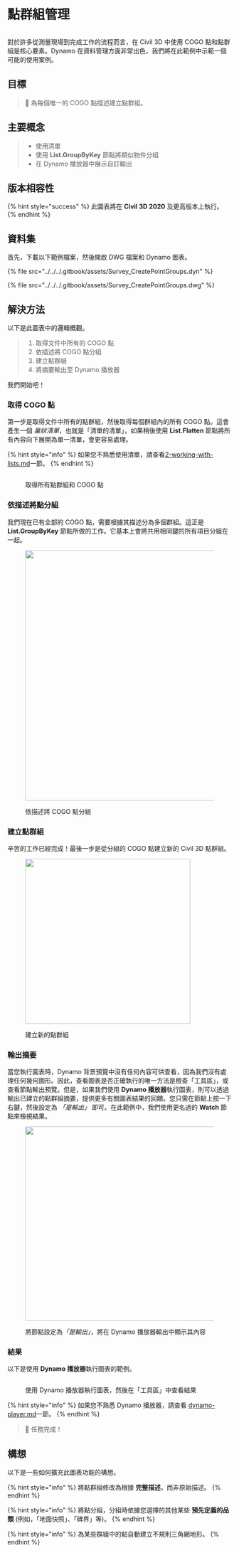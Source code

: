 # 點群組管理

<figure><img src="../../../.gitbook/assets/Survey_CreatePointGroups_Player.gif" alt=""><figcaption></figcaption></figure>

對於許多從測量現場到完成工作的流程而言，在 Civil 3D 中使用 COGO 點和點群組是核心要素。Dynamo 在資料管理方面非常出色，我們將在此範例中示範一個可能的使用案例。 

## 目標

> :dart: 為每個唯一的 COGO 點描述建立點群組。

## 主要概念

> * 使用清單
> * 使用 **List.GroupByKey** 節點將類似物件分組
> * 在 Dynamo 播放器中展示自訂輸出

## 版本相容性


{% hint style="success" %} 此圖表將在 **Civil 3D 2020** 及更高版本上執行。
{% endhint %}

## 資料集

首先，下載以下範例檔案，然後開啟 DWG 檔案和 Dynamo 圖表。

{% file src="../../../.gitbook/assets/Survey_CreatePointGroups.dyn" %}

{% file src="../../../.gitbook/assets/Survey_CreatePointGroups.dwg" %}

## 解決方法

以下是此圖表中的邏輯概觀。

> 1. 取得文件中所有的 COGO 點
> 2. 依描述將 COGO 點分組
> 3. 建立點群組
> 4. 將摘要輸出至 Dynamo 播放器

我們開始吧！

### 取得 COGO 點

第一步是取得文件中所有的點群組，然後取得每個群組內的所有 COGO 點。這會產生一個 _巢狀清單_，也就是「清單的清單」，如果稍後使用 **List.Flatten** 節點將所有內容向下展開為單一清單，會更容易處理。


{% hint style="info" %} 如果您不熟悉使用清單，請查看[2-working-with-lists.md](../../../5\_essential\_nodes\_and\_concepts/5-4\_designing-with-lists/2-working-with-lists.md "mention")一節。
{% endhint %}

<figure><img src="../../../.gitbook/assets/Survey_CreatePointGroups_GetPoints.png" alt=""><figcaption><p>取得所有點群組和 COGO 點 </p></figcaption></figure>

### 依描述將點分組

我們現在已有全部的 COGO 點，需要根據其描述分為多個群組。這正是 **List.GroupByKey** 節點所做的工作。它基本上會將共用相同鍵的所有項目分組在一起。

<figure><img src="../../../.gitbook/assets/Survey_CreatePointGroups_GroupPoints.png" alt="" width="563"><figcaption><p>依描述將 COGO 點分組</p></figcaption></figure>

### 建立點群組

辛苦的工作已經完成！最後一步是從分組的 COGO 點建立新的 Civil 3D 點群組。

<figure><img src="../../../.gitbook/assets/Survey_CreatePointGroups_CreatePointGroups.png" alt="" width="371"><figcaption><p>建立新的點群組</p></figcaption></figure>

### 輸出摘要

當您執行圖表時，Dynamo 背景預覽中沒有任何內容可供查看，因為我們沒有處理任何幾何圖形。因此，查看圖表是否正確執行的唯一方法是檢查「工具區」，或查看節點輸出預覽。但是，如果我們使用 **Dynamo 播放器**執行圖表，則可以透過輸出已建立的點群組摘要，提供更多有關圖表結果的回饋。您只需在節點上按一下右鍵，然後設定為 _「是輸出」_ 即可。在此範例中，我們使用更名過的 **Watch** 節點來檢視結果。

<figure><img src="../../../.gitbook/assets/Survey_CreatePointGroups_Output.png" alt="" width="437"><figcaption><p>將節點設定為<em>「是輸出」</em>，將在 Dynamo 播放器輸出中顯示其內容</p></figcaption></figure>

### 結果

以下是使用 **Dynamo 播放器**執行圖表的範例。

<figure><img src="../../../.gitbook/assets/Survey_CreatePointGroups_Player.gif" alt=""><figcaption><p>使用 Dynamo 播放器執行圖表，然後在「工具區」中查看結果</p></figcaption></figure>


{% hint style="info" %} 如果您不熟悉 Dynamo 播放器，請查看 [dynamo-player.md](../../dynamo-player.md "mention")一節。
{% endhint %}

> :tada: 任務完成！

## 構想

以下是一些如何擴充此圖表功能的構想。


{% hint style="info" %} 將點群組修改為根據 **完整描述**，而非原始描述。
{% endhint %}


{% hint style="info" %} 將點分組，分組時依據您選擇的其他某些 **預先定義的品類**  (例如，「地面快照」、「碑界」等)。
{% endhint %}


{% hint style="info" %} 為某些群組中的點自動建立不規則三角網地形。
{% endhint %}
